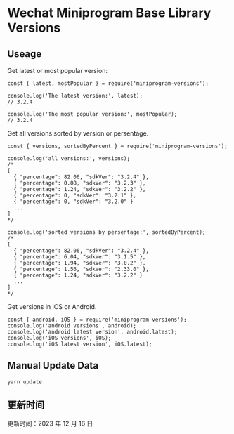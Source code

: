 
# Wechat Miniprogram Base Library Versions

## Useage

Get latest or most popular version:

```;
const { latest, mostPopular } = require('miniprogram-versions');

console.log('The latest version:', latest);
// 3.2.4

console.log('The most popular version:', mostPopular);
// 3.2.4

```

Get all versions sorted by version or persentage.

```
const { versions, sortedByPercent } = require('miniprogram-versions');

console.log('all versions:', versions);
/*
[
  { "percentage": 82.06, "sdkVer": "3.2.4" },
  { "percentage": 0.08, "sdkVer": "3.2.3" },
  { "percentage": 1.24, "sdkVer": "3.2.2" },
  { "percentage": 0, "sdkVer": "3.2.1" },
  { "percentage": 0, "sdkVer": "3.2.0" }
  ...
]
*/

console.log('sorted versions by persentage:', sortedByPercent);
/*
[
  { "percentage": 82.06, "sdkVer": "3.2.4" },
  { "percentage": 6.04, "sdkVer": "3.1.5" },
  { "percentage": 1.94, "sdkVer": "3.0.2" },
  { "percentage": 1.56, "sdkVer": "2.33.0" },
  { "percentage": 1.24, "sdkVer": "3.2.2" }
  ...
]
*/
```

Get versions in iOS or Android.

```
const { android, iOS } = require('miniprogram-versions');
console.log('android versions', android);
console.log('android latest version', android.latest);
console.log('iOS versions', iOS);
console.log('iOS latest version', iOS.latest);
```

## Manual Update Data

```
yarn update
```

## 更新时间

更新时间：2023 年 12 月 16 日
